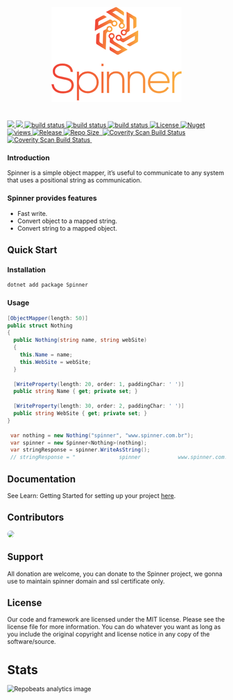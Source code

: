 <div align="center">
  <img src="./assets/logo.png?raw=true">
</div>

#

 <a href="https://github.com/Daniel-iel/Spinner/graphs/contributors" alt="Contributors">
    <img src="https://img.shields.io/github/contributors/Daniel-iel/Spinner" />
</a>
<a href="https://github.com/Daniel-iel/Spinner/commits/main" alt="Total Commits">
    <img src="https://img.shields.io/github/commit-activity/m/Daniel-iel/Spinner/main" />
</a>  
<a href="https://github.com/Daniel-iel/Spinner/actions/workflows/ci.yml">
    <img src="https://github.com/Daniel-iel/Spinner/actions/workflows/ci.yml/badge.svg" alt="build status">
</a>
<a href="https://github.com/Daniel-iel/Spinner/actions/workflows/ci-documentation.yml">
    <img src="https://github.com/Daniel-iel/Spinner/actions/workflows/ci-documentation.yml/badge.svg" alt="build status">
</a>
<a href="https://github.com/Daniel-iel/Spinner/actions/workflows/ci-benchmark.yml">
    <img src="https://github.com/Daniel-iel/Spinner/actions/workflows/ci-benchmark.yml/badge.svg" alt="build status">
</a>
<a href="https://github.com/Daniel-iel/Spinner/blob/main/LICENSE">
    <img src="https://img.shields.io/github/license/Daniel-iel/Spinner" alt="License"/>
</a>
<a href="https://www.nuget.org/packages/Spinner">
    <img src="https://img.shields.io/nuget/dt/Spinner" alt="Nuget"/>
</a>  
<a href="#">
  <img alt="views" title="Views" src="https://visitor-badge-reloaded.herokuapp.com/badge?page_id=https://github.com/Daniel-iel/Spinner&logo=github"/>
</a>
<a href="#">
  <img alt="Release" title="Release" src="https://img.shields.io/nuget/v/spinner"/>
</a>
<a href="#">
  <img alt="Repo Size" title="Repo Size" src="https://img.shields.io/github/repo-size/Daniel-iel/spinner"/>
</a>
<a href="https://www.codefactor.io/repository/github/Daniel-iel/spinner">
  <img alt="" title="" src="https://www.codefactor.io/repository/github/Daniel-iel/spinner/badge"/>  
</a>
<a href="https://codecov.io/gh/Daniel-iel/Spinner">
  <img alt="Coverity Scan Build Status" src="https://codecov.io/gh/Daniel-iel/Spinner/branch/main/graph/badge.svg?token=0DO0Z5CA6N/">
</a>
<a href="https://scan.coverity.com/projects/spinner">
  <img alt="Coverity Scan Build Status"
       src="https://img.shields.io/coverity/scan/24116.svg"/>
</a>
<a href="">
  <img alt="" src="https://api.meercode.io/badge/Daniel-iel/Spinner?type=ci-score&lastDay=31"/>
</a>

<br />

### Introduction

Spinner is a simple object mapper, it’s useful to communicate to any system that uses a positional string as communication.

### Spinner provides features

* Fast write.
* Convert object to a mapped string.
* Convert string to a mapped object.

## Quick Start

### Installation

```csharp
dotnet add package Spinner
```

### Usage

```csharp
[ObjectMapper(length: 50)]
public struct Nothing
{
  public Nothing(string name, string webSite)
  {
    this.Name = name;
    this.WebSite = webSite;
  }
  
  [WriteProperty(length: 20, order: 1, paddingChar: ' ')]
  public string Name { get; private set; }
  
  [WriteProperty(length: 30, order: 2, paddingChar: ' ')]
  public string WebSite { get; private set; }
}
    
 var nothing = new Nothing("spinner", "www.spinner.com.br");
 var spinner = new Spinner<Nothing>(nothing);
 var stringResponse = spinner.WriteAsString();   
 // stringResponse = "              spinner            www.spinner.com.br"
```

## Documentation

See Learn: Getting Started for setting up your project [here](https://spinnerframework.com/).

## Contributors

<a href="https://github.com/Daniel-iel">
  <img src="https://github.com/Daniel-iel.png?size=40" width="40" style="border-radius: 100%" />
</a>

## Support

All donation are welcome, you can donate to the Spinner project, we gonna use to maintain spinner domain and ssl certificate only.

## License

Our code and framework are licensed under the MIT license. Please see the license file for more information. You can do whatever you want as long as you include the original copyright and license notice in any copy of the software/source.

# Stats

<img src="https://repobeats.axiom.co/api/embed/c3f5ed375e6e703c23a90745aaee5bca46ebd0fd.svg" alt="Repobeats analytics image" />
